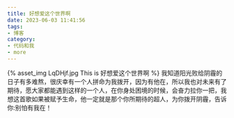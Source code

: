 ```yaml
---
title: 好想爱这个世界啊
date: 2023-06-03 11:41:56
tags:
- 博客
category:
- 代码和我
- more
---
```

{% asset_img LqDHjf.jpg This is 好想爱这个世界啊 %}
我知道阳光败给阴霾的日子有多难熬，很庆幸有一个人拼命为我拨开，因为有他在，所以我也对未来有了期待，愿大家都能遇到这样的一个人，在你身处困境的时候，会奋力拉你一把，我想这首歌如果被赋予生命，他一定就是那个你所期待的超人，为你拨开阴霾，告诉你:别怕有我在！